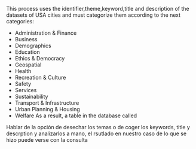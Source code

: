 This process uses the identifier,theme,keyword,title and description of the datasets of USA cities and must categorize them according to the next categories:
- Administration & Finance
- Business
- Demographics
- Education
- Ethics & Democracy
- Geospatial
- Health
- Recreation & Culture
- Safety
- Services
- Sustainability
- Transport & Infrastructure
- Urban Planning & Housing
- Welfare
As a result, a table in the database called 

Hablar de la opción de desechar los temas o de coger los keywords, title y descrption y analizarlos a mano, el rsutlado en nuestro caso de lo que se hizo puede verse con la consulta
